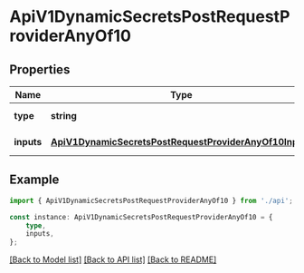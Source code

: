 # ApiV1DynamicSecretsPostRequestProviderAnyOf10


## Properties

Name | Type | Description | Notes
------------ | ------------- | ------------- | -------------
**type** | **string** |  | [default to undefined]
**inputs** | [**ApiV1DynamicSecretsPostRequestProviderAnyOf10Inputs**](ApiV1DynamicSecretsPostRequestProviderAnyOf10Inputs.md) |  | [default to undefined]

## Example

```typescript
import { ApiV1DynamicSecretsPostRequestProviderAnyOf10 } from './api';

const instance: ApiV1DynamicSecretsPostRequestProviderAnyOf10 = {
    type,
    inputs,
};
```

[[Back to Model list]](../README.md#documentation-for-models) [[Back to API list]](../README.md#documentation-for-api-endpoints) [[Back to README]](../README.md)
